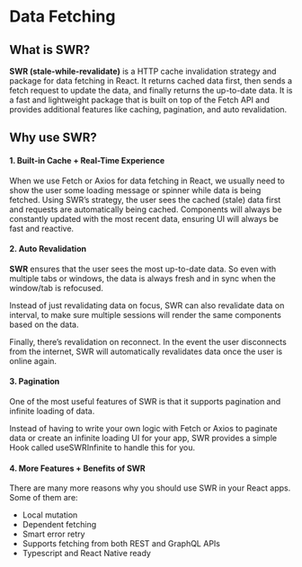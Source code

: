 # Data Fetching 
## What is SWR?
__SWR (stale-while-revalidate)__ is a HTTP cache invalidation strategy and package for data fetching in React. It returns cached data first, then sends a fetch request to update the data, and finally returns the up-to-date data. It is a fast and lightweight package that is built on top of the Fetch API and provides additional features like caching, pagination, and auto revalidation.

## Why use SWR?
#### 1. Built-in Cache + Real-Time Experience
When we use Fetch or Axios for data fetching in React, we usually need to show the user some loading message or spinner while data is being fetched. Using SWR’s strategy, the user sees the cached (stale) data first and requests are automatically being cached. Components will always be constantly updated with the most recent data, ensuring UI will always be fast and reactive.


#### 2. Auto Revalidation
__SWR__ ensures that the user sees the most up-to-date data. So even with multiple tabs or windows, the data is always fresh and in sync when the window/tab is refocused.

Instead of just revalidating data on focus, SWR can also revalidate data on interval, to make sure multiple sessions will render the same components based on the data.

Finally, there’s revalidation on reconnect. In the event the user disconnects from the internet, SWR will automatically revalidates data once the user is online again.


#### 3. Pagination
One of the most useful features of SWR is that it supports pagination and infinite loading of data.

Instead of having to write your own logic with Fetch or Axios to paginate data or create an infinite loading UI for your app, SWR provides a simple Hook called useSWRInfinite to handle this for you.



#### 4. More Features + Benefits of SWR
There are many more reasons why you should use SWR in your React apps. Some of them are:

- Local mutation
- Dependent fetching
- Smart error retry
- Supports fetching from both REST and GraphQL APIs
- Typescript and React Native ready


